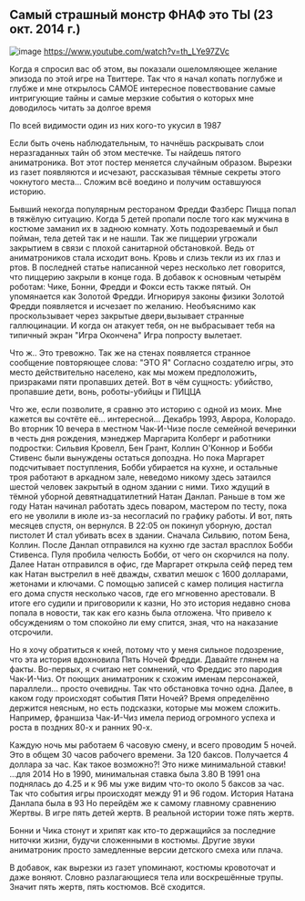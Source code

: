 ## Самый страшный монстр ФНАФ это ТЫ (23 окт. 2014 г.)
![image](https://user-images.githubusercontent.com/87380272/137780591-f7cabf3f-b646-4b19-bfbc-0e3df818a8cc.png)
https://www.youtube.com/watch?v=th_LYe97ZVc

Когда я спросил вас об этом, вы показали ошеломляющее желание эпизода по этой игре на Твиттере. Так что я начал копать поглубже и глубже и мне открылось САМОЕ интересное повествование самые интригующие тайны и самые мерзкие события о которых мне доводилось читать за долгое время

По всей видимости один из них кого-то укусил в 1987

Если быть очень наблюдательным, то начнёшь раскрывать слои неразгаданных тайн об этом местечке. Ты найдешь пятого аниматроника. Вот этот постер меняется случайным образом. Вырезки из газет появляются и исчезают, рассказывая тёмные секреты этого чокнутого места... Сложим всё воедино и получим оставшуюся историю.

Бывший некогда популярным рестораном Фредди Фазберс Пицца попал в тяжёлую ситуацию. Когда 5 детей пропали после того как мужчина в костюме заманил их в заднюю комнату. Хоть подозреваемый и был пойман, тела детей так и не нашли. Так же пиццерии угрожали закрытием в связи с плохой санитарной обстановкой. Ведь от аниматроников стала исходит вонь. Кровь и слизь текли из их глаз и ртов. В последней статье написанной через несколько лет говорится, что пиццерию закрыли в конце года. В добавок к основным четырём роботам: Чике, Бонни, Фредди и Фокси есть также пятый. Он упомянается как Золотой Фредди. Игнорируя законы физики Золотой Фредди появляется и исчезает по желанию. Необъяснимо как проскользывает через закрытые двери,вызывает странные галлюцинации. И когда он атакует тебя, он не выбрасывает тебя на типичный экран "Игра Окончена" Игра попросту вылетает.

Что ж.. Это тревожно. Так же на стенах появляется странное сообщение повторяющее слова: "ЭТО Я" Согласно создателю игры, это место действительно населено, как мы можем предположить, призраками пяти пропавших детей. Вот в чём сущность: убийство, пропавшие дети, вонь, роботы-убийцы и ПИЦЦА

Что же, если позволите, я сравню это историю с одной из моих. Мне кажется вы сочтёте её... интересной... Декабрь 1993, Аврора, Колорадо. Во вторник 10 вечера в местном Чак-И-Чизе после семейной вечеринки в честь дня рождения, мэнеджер Маргарита Колберг и работники подростки: Сильвия Кровелл, Бен Грант, Коллин О'Коннор и Бобби Стивенс были вынуждены остаться допоздна. Но пока Маргарет подсчитывает поступления, Бобби убирается на кухне, и остальные троя работают в аркадном зале, неведомо никому здесь затаился шестой человек закрытый в одном здании с ними. Тихо ждущий в тёмной уборной девятнадцатилетний Натан Данлап. Раньше в том же году Натан начинал работать здесь поваром, мастером по тесту, пока его не уволили в июле из-за несогласий по графику работы. И вот, пять месяцев спустя, он вернулся. В 22:05 он покинул уборную, достал пистолет И стал убивать всех в здании. Сначала Сильвию, потом Бена, Коллин. После Данлап отправился на кухню где застал врасплох Бобби Стивенса. Пуля пробила челюсть Бобби, от чего он скорчился на полу. Далее Натан отправился в офис, где Маргарет открыла сейф перед тем как Натан выстрелил в неё дважды, схватил мешок с 1600 долларами, жетонами и ключами. С помощью записей с камер полиция настигла его дома спустя несколько часов, где его мгновенно арестовали. В итоге его судили и приговорили к казни, Но это история недавно снова попала в новости, так как его казнь была отложена. Что привело к обсуждениям о том спокойно ли ему спится, зная, что на наказание отсрочили.

Но я хочу обратиться к кней, потому что у меня сильное подозрение, что эта история вдохновила Пять Ночей Фредди. Давайте глянем на факты. Во-первых, я считаю нет сомнений, что Фреддис это пародия Чак-И-Чиз. От поющих аниматроник к схожим именам персонажей, параллели... просто очевидны. Так что обстановка точно одна. Далее, в каком году происходят события Пяти Ночей? Время определённо держится неясным, но есть подсказки, которые мы можем сложить. Например, франшиза Чак-И-Чиз имела период огромного успеха и роста в поздних 80-х и ранних 90-х.


Каждую ночь мы работаем 6 часовую смену, и всего проводим 5 ночей. Это в общем 30 часов рабочего времени. За 120 баксов. Получается 4 доллара за час. Как такое возможно?! Это ниже минимальной ставки! ...для 2014 Но в 1990, минимальная ставка была 3.80 В 1991 она поднялась до 4.25 и к 96 мы уже видим что-то около 5 баксов за час. Так что события игры происходят между 91 и 96 годом. История Натана Данлапа была в 93 Но перейдём же к самому главному сравнению Жертвы. В игре пять детей жертв. В реальной истории тоже пять жертв.

Бонни и Чика стонут и хрипят как кто-то держащийся за последние ниточки жизни, будучи сложенными в костюмы. Другие звуки аниматроник просто замедленные версии детского смеха или плача.

В добавок, как вырезки из газет упоминают, костюмы кровоточат и даже воняют. Словно разлагающиеся тела или воскрешённые трупы. Значит пять жертв, пять костюмов. Всё сходится.
